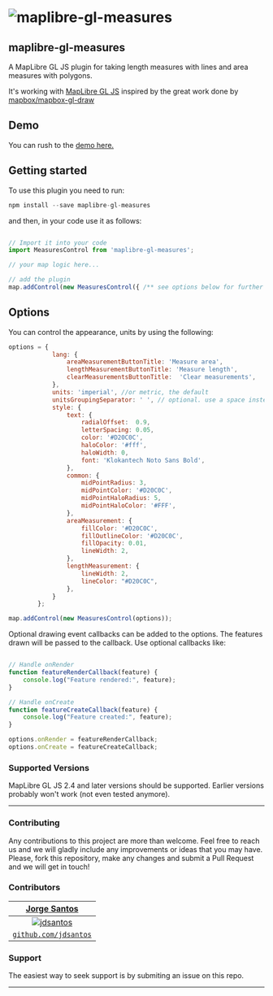 
![maplibre-gl-measures](https://raw.githubusercontent.com/jdsantos/maplibre-gl-measures/main/docs/screenshot.PNG)
============

## maplibre-gl-measures
A MapLibre GL JS plugin for taking length measures with lines and area measures with polygons.

It's working with [MapLibre GL JS](http://maplibre.org) inspired by the great work done by [mapbox/mapbox-gl-draw](https://github.com/mapbox/mapbox-gl-draw)

## Demo

You can rush to the [demo here.](https://jdsantos.github.io/demos/maplibre-gl-measures/)


## Getting started

To use this plugin you need to run:

``` js
npm install --save maplibre-gl-measures
```

and then, in your code use it as follows:

``` js

// Import it into your code
import MeasuresControl from 'maplibre-gl-measures';

// your map logic here...

// add the plugin
map.addControl(new MeasuresControl({ /** see options below for further tunning */}), "top-left");

```

## Options

You can control the appearance, units by using the following:

``` js
options = {
            lang: {
                areaMeasurementButtonTitle: 'Measure area',
                lengthMeasurementButtonTitle: 'Measure length',
                clearMeasurementsButtonTitle:  'Clear measurements',
            },
            units: 'imperial', //or metric, the default
            unitsGroupingSeparator: ' ', // optional. use a space instead of ',' for separating thousands (3 digits group). Do not send this to use the browser default
            style: {
                text: {
                    radialOffset:  0.9,
                    letterSpacing: 0.05,
                    color: '#D20C0C',
                    haloColor: '#fff',
                    haloWidth: 0,
                    font: 'Klokantech Noto Sans Bold',
                },
                common: {
                    midPointRadius: 3,
                    midPointColor: '#D20C0C',
                    midPointHaloRadius: 5,
                    midPointHaloColor: '#FFF',
                },
                areaMeasurement: {
                    fillColor: '#D20C0C',
                    fillOutlineColor: '#D20C0C',
                    fillOpacity: 0.01,
                    lineWidth: 2,
                },
                lengthMeasurement: {
                    lineWidth: 2,
                    lineColor: "#D20C0C",
                },
            }
        };

map.addControl(new MeasuresControl(options));

```

Optional drawing event callbacks can be added to the options. The features drawn will be passed to the callback. Use optional callbacks like:

``` js

// Handle onRender
function featureRenderCallback(feature) {            
    console.log("Feature rendered:", feature);
}

// Handle onCreate
function featureCreateCallback(feature) {            
    console.log("Feature created:", feature);
}

options.onRender = featureRenderCallback;
options.onCreate = featureCreateCallback;

```

### Supported Versions

MapLibre GL JS 2.4  and later versions should be supported. Earlier versions probably won\'t work (not even tested anymore).

---

### Contributing

Any contributions to this project are more than welcome. Feel free to reach us and we will gladly include any improvements or ideas that you may have.
Please, fork this repository, make any changes and submit a Pull Request and we will get in touch!

### Contributors

| <a href="http://jdsantos.github.io" target="_blank">**Jorge Santos**</a>
|:---:|
| [![jdsantos](https://avatars1.githubusercontent.com/u/1708961?v=3&s=50)](http://jdsantos.github.io)    | 
| <a href="https://github.com/jdsantos" target="_blank">`github.com/jdsantos`</a>

### Support

The easiest way to seek support is by submiting an issue on this repo.

---